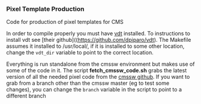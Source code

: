 ### Pixel Template Production
Code for production of pixel templates for CMS


In order to compile properly you must have [vdt](https://github.com/dpiparo/vdt) installed.
To instructions to install vdt see [their github]((https://github.com/dpiparo/vdt).
The Makefile assumes it installed to /usr/local/, if it is installed to some
other location, change the `vdt_dir` variable to point to the correct location. 


Everything is run standalone from the cmssw environment but makes use of some of the code in
it. 
The script **fetch\_cmssw\_code.sh** grabs the latest version of all the needed pixel code from the [cmssw github](https://github.com/cms-sw/cmssw).
If you want to grab from a branch other than the cmssw master (eg to test some
changes), you can change the `branch` variable in the script to point to a different branch
